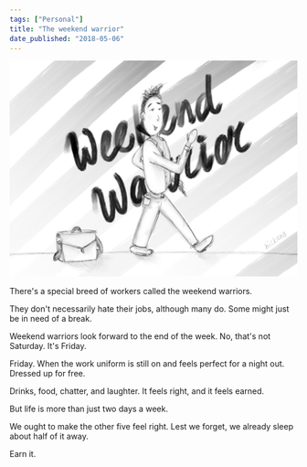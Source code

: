 ```yaml
---
tags: ["Personal"]
title: "The weekend warrior"
date_published: "2018-05-06"
---
```


![weekend warrior nickang sketch](images/weekend-warrior-nickang-sketch-1024x768.png)

There's a special breed of workers called the weekend warriors.

They don't necessarily hate their jobs, although many do. Some might just be in need of a break.

Weekend warriors look forward to the end of the week. No, that's not Saturday. It's Friday.

Friday. When the work uniform is still on and feels perfect for a night out. Dressed up for free.

Drinks, food, chatter, and laughter. It feels right, and it feels earned.

But life is more than just two days a week.

We ought to make the other five feel right. Lest we forget, we already sleep about half of it away.

Earn it.
